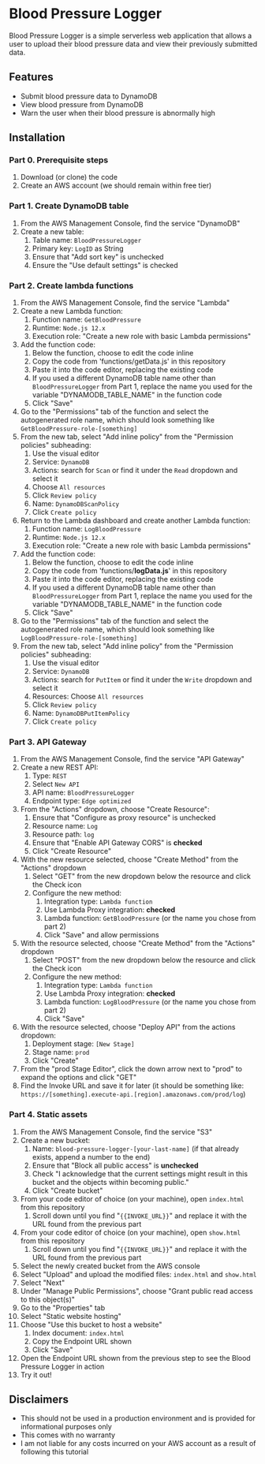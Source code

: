 Blood Pressure Logger
=====================

Blood Pressure Logger is a simple serverless web application that allows a user to upload their blood pressure data and view their previously submitted data.

## Features

- Submit blood pressure data to DynamoDB
- View blood pressure from DynamoDB
- Warn the user when their blood pressure is abnormally high

## Installation

### Part 0. Prerequisite steps

1. Download (or clone) the code
2. Create an AWS account (we should remain within free tier)

### Part 1. Create DynamoDB table

1. From the AWS Management Console, find the service "DynamoDB"
2. Create a new table:
   1. Table name: `BloodPressureLogger`
   2. Primary key: `LogID` as String
   3. Ensure that "Add sort key" is unchecked
   4. Ensure the "Use default settings" is checked

### Part 2. Create lambda functions

1. From the AWS Management Console, find the service "Lambda"
2. Create a new Lambda function:
   1. Function name: `GetBloodPressure`
   2. Runtime: `Node.js 12.x`
   3. Execution role: "Create a new role with basic Lambda permissions"
3. Add the function code:
   1. Below the function, choose to edit the code inline
   2. Copy the code from 'functions/getData.js' in this repository
   3. Paste it into the code editor, replacing the existing code
   4. If you used a different DynamoDB table name other than `BloodPressureLogger` from Part 1, replace the name you used for the variable "DYNAMODB_TABLE_NAME" in the function code
   5. Click "Save"
4. Go to the "Permissions" tab of the function and select the autogenerated role name, which should look something like `GetBloodPressure-role-[something]`
5. From the new tab, select "Add inline policy" from the "Permission policies" subheading:
   1. Use the visual editor
   1. Service: `DynamoDB`
   2. Actions: search for `Scan` or find it under the `Read` dropdown and select it
   3. Choose `All resources`
   4. Click `Review policy`
   5. Name: `DynamoDBScanPolicy`
   6. Click `Create policy`
6. Return to the Lambda dashboard and create another Lambda function:
   1. Function name: `LogBloodPressure`
   2. Runtime: `Node.js 12.x`
   3. Execution role: "Create a new role with basic Lambda permissions"
7. Add the function code:
   1. Below the function, choose to edit the code inline
   2. Copy the code from 'functions/**logData.js**' in this repository
   3. Paste it into the code editor, replacing the existing code
   4. If you used a different DynamoDB table name other than `BloodPressureLogger` from Part 1, replace the name you used for the variable "DYNAMODB_TABLE_NAME" in the function code
   5. Click "Save"
8. Go to the "Permissions" tab of the function and select the autogenerated role name, which should look something like `LogBloodPressure-role-[something]`
9. From the new tab, select "Add inline policy" from the "Permission policies" subheading:
   1. Use the visual editor
   1. Service: `DynamoDB`
   2. Actions: search for `PutItem` or find it under the `Write` dropdown and select it
   3. Resources: Choose `All resources`
   4. Click `Review policy`
   5. Name: `DynamoDBPutItemPolicy`
   6. Click `Create policy`

### Part 3. API Gateway

1. From the AWS Management Console, find the service "API Gateway"
2. Create a new REST API:
   1. Type: `REST`
   2. Select `New API`
   3. API name: `BloodPressureLogger`
   4. Endpoint type: `Edge optimized`
3. From the "Actions" dropdown, choose "Create Resource":
   1. Ensure that "Configure as proxy resource" is unchecked
   2. Resource name: `Log`
   3. Resource path: `log`
   4. Ensure that "Enable API Gateway CORS" is **checked**
   5. Click "Create Resource"
4. With the new resource selected, choose "Create Method" from the "Actions" dropdown
   1. Select "GET" from the new dropdown below the resource and click the Check icon
   2. Configure the new method:
      1. Integration type: `Lambda function`
      2. Use Lambda Proxy integration: **checked**
      3. Lambda function: `GetBloodPressure` (or the name you chose from part 2)
      4. Click "Save" and allow permissions
5. With the resource selected, choose "Create Method" from the "Actions" dropdown
   1. Select "POST" from the new dropdown below the resource and click the Check icon
   2. Configure the new method:
      1. Integration type: `Lambda function`
      2. Use Lambda Proxy integration: **checked**
      3. Lambda function: `LogBloodPressure` (or the name you chose from part 2)
      4. Click "Save"
6. With the resource selected, choose "Deploy API" from the actions dropdown:
   1. Deployment stage: `[New Stage]`
   2. Stage name: `prod`
   3. Click "Create"
7. From the "prod Stage Editor", click the down arrow next to "prod" to expand the options and click "GET"
8. Find the Invoke URL and save it for later (it should be something like: `https://[something].execute-api.[region].amazonaws.com/prod/log`)

### Part 4. Static assets

1. From the AWS Management Console, find the service "S3"
2. Create a new bucket:
   1. Name: `blood-pressure-logger-[your-last-name]` (if that already exists, append a number to the end)
   2. Ensure that "Block all public access" is **unchecked**
   3. Check "I acknowledge that the current settings might result in this bucket and the objects within becoming public."
   2. Click "Create bucket"
3. From your code editor of choice (on your machine), open `index.html` from this repository
   1. Scroll down until you find "`{{INVOKE_URL}}`" and replace it with the URL found from the previous part
4. From your code editor of choice (on your machine), open `show.html` from this repository
   1. Scroll down until you find "`{{INVOKE_URL}}`" and replace it with the URL found from the previous part
5. Select the newly created bucket from the AWS console
6. Select "Upload" and upload the modified files: `index.html` and `show.html`
7. Select "Next"
8. Under "Manage Public Permissions", choose "Grant public read access to this object(s)"
8. Go to the "Properties" tab
9. Select "Static website hosting"
10. Choose "Use this bucket to host a website"
    1. Index document: `index.html`
    2. Copy the Endpoint URL shown
    2. Click "Save"
11. Open the Endpoint URL shown from the previous step to see the Blood Pressure Logger in action
12. Try it out!


## Disclaimers

- This should not be used in a production environment and is provided for informational purposes only
- This comes with no warranty
- I am not liable for any costs incurred on your AWS account as a result of following this tutorial
